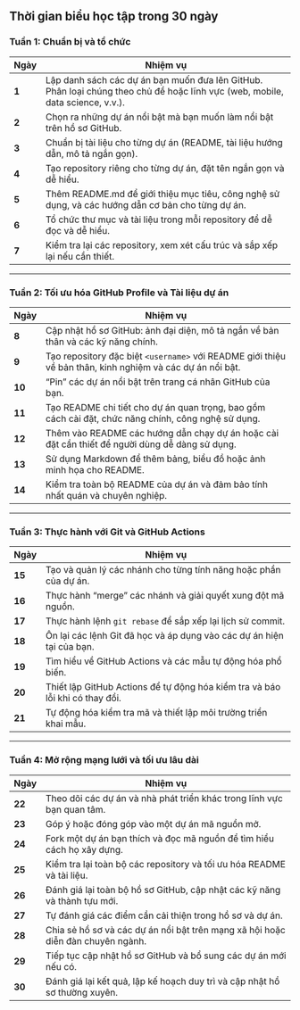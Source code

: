 ## Thời gian biểu học tập trong 30 ngày

### Tuần 1: Chuẩn bị và tổ chức

| **Ngày** | **Nhiệm vụ** |
|----------|--------------|
| **1**    | Lập danh sách các dự án bạn muốn đưa lên GitHub. Phân loại chúng theo chủ đề hoặc lĩnh vực (web, mobile, data science, v.v.). |
| **2**    | Chọn ra những dự án nổi bật mà bạn muốn làm nổi bật trên hồ sơ GitHub. |
| **3**    | Chuẩn bị tài liệu cho từng dự án (README, tài liệu hướng dẫn, mô tả ngắn gọn). |
| **4**    | Tạo repository riêng cho từng dự án, đặt tên ngắn gọn và dễ hiểu. |
| **5**    | Thêm README.md để giới thiệu mục tiêu, công nghệ sử dụng, và các hướng dẫn cơ bản cho từng dự án. |
| **6**    | Tổ chức thư mục và tài liệu trong mỗi repository để dễ đọc và dễ hiểu. |
| **7**    | Kiểm tra lại các repository, xem xét cấu trúc và sắp xếp lại nếu cần thiết. |

---

### Tuần 2: Tối ưu hóa GitHub Profile và Tài liệu dự án

| **Ngày** | **Nhiệm vụ** |
|----------|--------------|
| **8**    | Cập nhật hồ sơ GitHub: ảnh đại diện, mô tả ngắn về bản thân và các kỹ năng chính. |
| **9**    | Tạo repository đặc biệt `<username>` với README giới thiệu về bản thân, kinh nghiệm và các dự án nổi bật. |
| **10**   | “Pin” các dự án nổi bật trên trang cá nhân GitHub của bạn. |
| **11**   | Tạo README chi tiết cho dự án quan trọng, bao gồm cách cài đặt, chức năng chính, công nghệ sử dụng. |
| **12**   | Thêm vào README các hướng dẫn chạy dự án hoặc cài đặt cần thiết để người dùng dễ dàng sử dụng. |
| **13**   | Sử dụng Markdown để thêm bảng, biểu đồ hoặc ảnh minh họa cho README. |
| **14**   | Kiểm tra toàn bộ README của dự án và đảm bảo tính nhất quán và chuyên nghiệp. |

---

### Tuần 3: Thực hành với Git và GitHub Actions

| **Ngày** | **Nhiệm vụ** |
|----------|--------------|
| **15**   | Tạo và quản lý các nhánh cho từng tính năng hoặc phần của dự án. |
| **16**   | Thực hành “merge” các nhánh và giải quyết xung đột mã nguồn. |
| **17**   | Thực hành lệnh `git rebase` để sắp xếp lại lịch sử commit. |
| **18**   | Ôn lại các lệnh Git đã học và áp dụng vào các dự án hiện tại của bạn. |
| **19**   | Tìm hiểu về GitHub Actions và các mẫu tự động hóa phổ biến. |
| **20**   | Thiết lập GitHub Actions để tự động hóa kiểm tra và báo lỗi khi có thay đổi. |
| **21**   | Tự động hóa kiểm tra mã và thiết lập môi trường triển khai mẫu. |

---

### Tuần 4: Mở rộng mạng lưới và tối ưu lâu dài

| **Ngày** | **Nhiệm vụ** |
|----------|--------------|
| **22**   | Theo dõi các dự án và nhà phát triển khác trong lĩnh vực bạn quan tâm. |
| **23**   | Góp ý hoặc đóng góp vào một dự án mã nguồn mở. |
| **24**   | Fork một dự án bạn thích và đọc mã nguồn để tìm hiểu cách họ xây dựng. |
| **25**   | Kiểm tra lại toàn bộ các repository và tối ưu hóa README và tài liệu. |
| **26**   | Đánh giá lại toàn bộ hồ sơ GitHub, cập nhật các kỹ năng và thành tựu mới. |
| **27**   | Tự đánh giá các điểm cần cải thiện trong hồ sơ và dự án. |
| **28**   | Chia sẻ hồ sơ và các dự án nổi bật trên mạng xã hội hoặc diễn đàn chuyên ngành. |
| **29**   | Tiếp tục cập nhật hồ sơ GitHub và bổ sung các dự án mới nếu có. |
| **30**   | Đánh giá lại kết quả, lập kế hoạch duy trì và cập nhật hồ sơ thường xuyên. |
